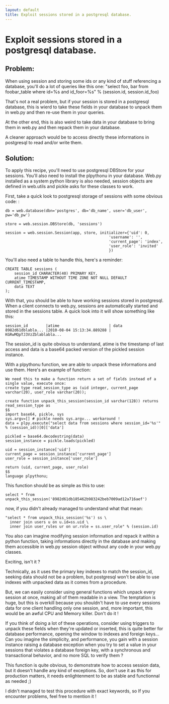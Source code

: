 ```yaml
---
layout: default
title: Exploit sessions stored in a postgresql database.
---
```


# Exploit sessions stored in a postgresql database.

## Problem:

When using session and storing some ids or any kind of stuff referencing a database, you'll do a lot of queries like this one:
"select foo, bar from foobar_table where id=%s and id_foor=%s" % (session.id, session.id_foo)

That's not a real problem, but if your session is stored in a postgresql database, this is wierd to take these fields in your database to unpack them in web.py and then re-use them in your queries.

At the other end, this is also weird to take data in your database to bring them in web.py and then repack them in your database.

A cleaner approach would be to access directly these informations in postgresql to read and/or write them.


## Solution:

To apply this recipe, you'll need to use postgresql DBStore for your sessions.
You'll also need to install the plpythonu in your database.
Web.py installed as a system python library is also needed, session objects are defined in web.utils and pickle asks for these classes to work.

First, take a quick look to postgresql storage of sessions with some obvious code: :

```
db = web.database(dbn='postgres', db='db_name', user='db_user', pw='db_pw')

store = web.session.DBStore(db, 'sessions')

session = web.session.Session(app, store, initializer={'uid': 0,
                                              'username': '',
                                              'current_page': 'index',
                                              'user_role': 'invited'
                                              })
```

You'll also need a table to handle this, here's a reminder:

```
CREATE TABLE sessions (
    session_id CHARACTER(40) PRIMARY KEY,
    atime TIMESTAMP WITHOUT TIME ZONE NOT NULL DEFAULT CURRENT_TIMESTAMP,
    data TEXT
);
```

With that, you should be able to have working sessions stored in postgresql.
When a client connects to web.py, sessions are automatically started and stored in the sessions table. A quick look into it will show something like this:

```
session_id        |atime                      | data
8982d61dblabla... |2010-08-04 15:13:34.889288 | KGRwMQpTJ3VzZblablabla...
```

The session_id is quite obvious to understand, atime is the timestamp of last access and data is a base64 packed version of the pickled session instance.

With a plpythonu function, we are able to unpack these informations and use them. Here's an example of function:

    We need this to make a function return a set of fields instead of a single value, execute once:
    create type read_session_type as (uid integer, current_page varchar(20), user_role varchar(20));

    create function unpack_this_session(session_id varchar(128)) returns read_session_type as
    $$
    import base64, pickle, sys
    sys.argv=[] # pickle needs sys.argv... workaround !
    data = plpy.execute("select data from sessions where session_id='%s'" % (session_id))[0]['data']

    pickled = base64.decodestring(data)
    session_instance = pickle.loads(pickled)

    uid = session_instance['uid']
    current_page = session_instance['current_page']
    user_role = session_instance['user_role']

    return (uid, current_page, user_role)
    $$
    language plpythonu;


This function should be as simple as this to use:

    select * from unpack_this_session('8982d61db185462b983242beb7009ad12a716aef')

now, if you didn't already managed to understand what that mean:

    "select * from unpack_this_session('%s') ss \
      inner join users u on u.id=ss.uid \
      inner join user_rules ur on ur.role = ss.user_role" % (session.id)

You also can imagine modifying session information and repack it within a python function, taking informations directly in the database and making them accessible in web.py session object without any code in your web.py classes.

Exciting, isn't it ?

Technically, as it uses the primary key indexes to match the session_id, seeking data should not be a problem, but postgresql won't be able to use indexes with unpacked data as it comes from a procedure.

But, we can easily consider using general functions which unpack every session at once, making all of them readable in a view. The temptation is huge, but this is overkill because you shouldn't have to use every sessions data for one client handling only one session, and, more important, this would be an awful CPU and Memory killer. Don't do it !

If you think of doing a lot of these operations, consider using triggers to unpack these fields when they're updated or inserted, this is quite better for database performance, opening the window to indexes and foreign keys...
Can you imagine the simplicity, and performance, you gain with a session instance raising a database exception when you try to set a value in your sessions that violates a database foreign key, with a synchronous and transactional behavior, and no more SQL to verify them ?

This function is quite obvious, to demonstrate how to access session data, but it doesn't handle any kind of exceptions. So, don't use it as this for production matters, it needs enlightenment to be as stable and functionnal as needed ;)

I didn't managed to test this procedure with exact keywords, so If you encounter problems, feel free to mention it !
